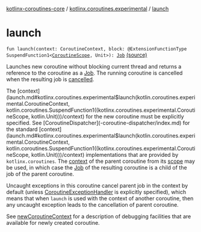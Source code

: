 [kotlinx-coroutines-core](../index.md) / [kotlinx.coroutines.experimental](index.md) / [launch](.)

# launch

`fun launch(context: CoroutineContext, block: @ExtensionFunctionType SuspendFunction1<`[`CoroutineScope`](-coroutine-scope/index.md)`, Unit>): `[`Job`](-job/index.md) [(source)](http://github.com/kotlin/kotlinx.coroutines/tree/master/kotlinx-coroutines-core/src/main/kotlin/kotlinx/coroutines/experimental/Builders.kt#L39)

Launches new coroutine without blocking current thread and returns a reference to the coroutine as a [Job](-job/index.md).
The running coroutine is cancelled when the resulting job is [cancelled](-job/cancel.md).

The [context](launch.md#kotlinx.coroutines.experimental$launch(kotlin.coroutines.experimental.CoroutineContext, kotlin.coroutines.SuspendFunction1((kotlinx.coroutines.experimental.CoroutineScope, kotlin.Unit)))/context) for the new coroutine must be explicitly specified.
See [CoroutineDispatcher](-coroutine-dispatcher/index.md) for the standard [context](launch.md#kotlinx.coroutines.experimental$launch(kotlin.coroutines.experimental.CoroutineContext, kotlin.coroutines.SuspendFunction1((kotlinx.coroutines.experimental.CoroutineScope, kotlin.Unit)))/context) implementations that are provided by `kotlinx.coroutines`.
The [context](-coroutine-scope/context.md) of the parent coroutine from its [scope](-coroutine-scope/index.md) may be used,
in which case the [Job](-job/index.md) of the resulting coroutine is a child of the job of the parent coroutine.

Uncaught exceptions in this coroutine cancel parent job in the context by default
(unless [CoroutineExceptionHandler](-coroutine-exception-handler/index.md) is explicitly specified), which means that when `launch` is used with
the context of another coroutine, then any uncaught exception leads to the cancellation of parent coroutine.

See [newCoroutineContext](new-coroutine-context.md) for a description of debugging facilities that are available for newly created coroutine.

